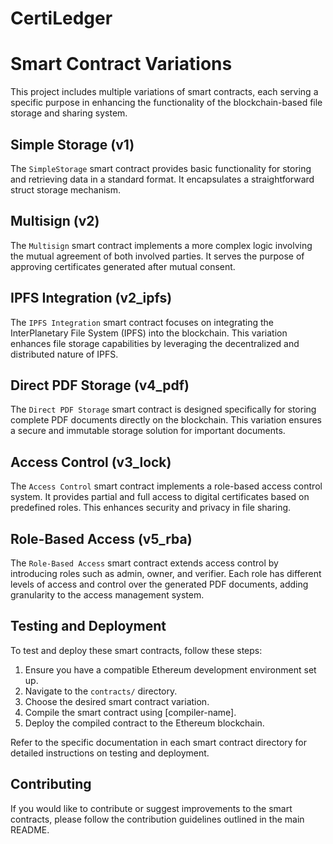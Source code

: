 # CertiLedger

# Smart Contract Variations

This project includes multiple variations of smart contracts, each serving a specific purpose in enhancing the functionality of the blockchain-based file storage and sharing system.

## Simple Storage (v1)

The `SimpleStorage` smart contract provides basic functionality for storing and retrieving data in a standard format. It encapsulates a straightforward struct storage mechanism.

## Multisign (v2)

The `Multisign` smart contract implements a more complex logic involving the mutual agreement of both involved parties. It serves the purpose of approving certificates generated after mutual consent.

## IPFS Integration (v2_ipfs)

The `IPFS Integration` smart contract focuses on integrating the InterPlanetary File System (IPFS) into the blockchain. This variation enhances file storage capabilities by leveraging the decentralized and distributed nature of IPFS.

## Direct PDF Storage (v4_pdf)

The `Direct PDF Storage` smart contract is designed specifically for storing complete PDF documents directly on the blockchain. This variation ensures a secure and immutable storage solution for important documents.

## Access Control (v3_lock)

The `Access Control` smart contract implements a role-based access control system. It provides partial and full access to digital certificates based on predefined roles. This enhances security and privacy in file sharing.

## Role-Based Access (v5_rba)

The `Role-Based Access` smart contract extends access control by introducing roles such as admin, owner, and verifier. Each role has different levels of access and control over the generated PDF documents, adding granularity to the access management system.

## Testing and Deployment

To test and deploy these smart contracts, follow these steps:

1. Ensure you have a compatible Ethereum development environment set up.
2. Navigate to the `contracts/` directory.
3. Choose the desired smart contract variation.
4. Compile the smart contract using [compiler-name].
5. Deploy the compiled contract to the Ethereum blockchain.

Refer to the specific documentation in each smart contract directory for detailed instructions on testing and deployment.

## Contributing

If you would like to contribute or suggest improvements to the smart contracts, please follow the contribution guidelines outlined in the main README.

